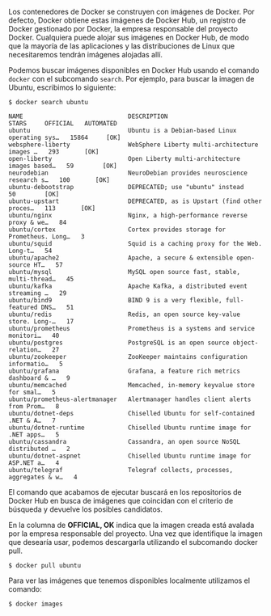 Los contenedores de Docker se construyen con imágenes de Docker. Por defecto, Docker obtiene estas imágenes de Docker Hub, un registro de Docker gestionado por Docker, la empresa responsable del proyecto Docker. Cualquiera puede alojar sus imágenes en Docker Hub, de modo que la mayoría de las aplicaciones y las distribuciones de Linux que necesitaremos tendrán imágenes alojadas allí.

Podemos buscar imágenes disponibles en Docker Hub usando el comando `docker` con el subcomando `search`. Por ejemplo, para buscar la imagen de Ubuntu, escribimos lo siguiente:

```
$ docker search ubuntu
```

```
NAME                             DESCRIPTION                                     STARS     OFFICIAL   AUTOMATED
ubuntu                           Ubuntu is a Debian-based Linux operating sys…   15864     [OK]       
websphere-liberty                WebSphere Liberty multi-architecture images …   293       [OK]       
open-liberty                     Open Liberty multi-architecture images based…   59        [OK]       
neurodebian                      NeuroDebian provides neuroscience research s…   100       [OK]       
ubuntu-debootstrap               DEPRECATED; use "ubuntu" instead                50        [OK]       
ubuntu-upstart                   DEPRECATED, as is Upstart (find other proces…   113       [OK]       
ubuntu/nginx                     Nginx, a high-performance reverse proxy & we…   84                   
ubuntu/cortex                    Cortex provides storage for Prometheus. Long…   3                    
ubuntu/squid                     Squid is a caching proxy for the Web. Long-t…   54                   
ubuntu/apache2                   Apache, a secure & extensible open-source HT…   57                   
ubuntu/mysql                     MySQL open source fast, stable, multi-thread…   45                   
ubuntu/kafka                     Apache Kafka, a distributed event streaming …   29                   
ubuntu/bind9                     BIND 9 is a very flexible, full-featured DNS…   51                   
ubuntu/redis                     Redis, an open source key-value store. Long-…   17                   
ubuntu/prometheus                Prometheus is a systems and service monitori…   40                   
ubuntu/postgres                  PostgreSQL is an open source object-relation…   27                   
ubuntu/zookeeper                 ZooKeeper maintains configuration informatio…   5                    
ubuntu/grafana                   Grafana, a feature rich metrics dashboard & …   9                    
ubuntu/memcached                 Memcached, in-memory keyvalue store for smal…   5                    
ubuntu/prometheus-alertmanager   Alertmanager handles client alerts from Prom…   8                    
ubuntu/dotnet-deps               Chiselled Ubuntu for self-contained .NET & A…   7                    
ubuntu/dotnet-runtime            Chiselled Ubuntu runtime image for .NET apps…   5                    
ubuntu/cassandra                 Cassandra, an open source NoSQL distributed …   2                    
ubuntu/dotnet-aspnet             Chiselled Ubuntu runtime image for ASP.NET a…   4                    
ubuntu/telegraf                  Telegraf collects, processes, aggregates & w…   4   
```

El comando que acabamos de ejecutar buscará en los repositorios de Docker Hub en busca de imágenes que coincidan con el criterio de búsqueda y devuelve los posibles candidatos.

En la columna de **OFFICIAL, OK** indica que la imagen creada está avalada por la empresa responsable del proyecto. Una vez que identifique la imagen que desearía usar, podemos descargarla utilizando el subcomando docker pull.
```
$ docker pull ubuntu
```
Para ver las imágenes que tenemos disponibles localmente utilizamos el comando:

```
$ docker images
```
